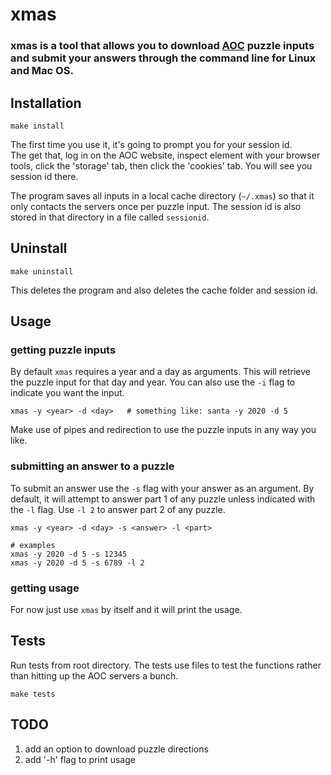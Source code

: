 # xmas

### xmas is a tool that allows you to download [AOC](https://adventofcode.com) puzzle inputs and submit your answers through the command line for Linux and Mac OS.  

## Installation
```
make install
```
The first time you use it, it's going to prompt you for your session id.  
The get that, log in on the AOC website, inspect element with your browser tools, click the 'storage' tab, then click the 'cookies' tab. You will see you session id there.  

The program saves all inputs in a local cache directory (`~/.xmas`) so that it only contacts the servers once per puzzle input. The session id is also stored in that directory in a file called `sessionid`.  

## Uninstall
```
make uninstall
```
This deletes the program and also deletes the cache folder and session id.

## Usage
### getting puzzle inputs
By default `xmas` requires a year and a day as arguments. This will retrieve the puzzle input for that day and year. You can also use the `-i` flag to indicate you want the input. 
```
xmas -y <year> -d <day>   # something like: santa -y 2020 -d 5  
```
Make use of pipes and redirection to use the puzzle inputs in any way you like.  

### submitting an answer to a puzzle
To submit an answer use the `-s` flag with your answer as an argument. By default, it will attempt to answer part 1 of any puzzle unless indicated with the `-l` flag. Use `-l 2` to answer part 2 of any puzzle.
```
xmas -y <year> -d <day> -s <answer> -l <part>

# examples
xmas -y 2020 -d 5 -s 12345
xmas -y 2020 -d 5 -s 6789 -l 2
```
### getting usage
For now just use `xmas` by itself and it will print the usage.

## Tests
Run tests from root directory. The tests use files to test the functions rather than hitting up the AOC servers a bunch.
```
make tests
```
## TODO
1. add an option to download puzzle directions
2. add '-h' flag to print usage
